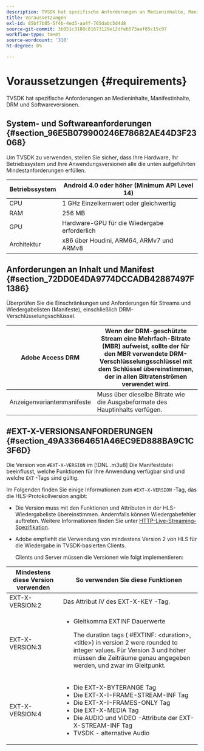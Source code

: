 ```yaml
---
description: TVSDK hat spezifische Anforderungen an Medieninhalte, Manifestinhalte, DRM und Softwareversionen.
title: Voraussetzungen
exl-id: 85bf7b85-5f4b-4ed5-aa4f-765dabc5d4d8
source-git-commit: 3b051c3188c81673129e12dfeb573aaf85c15c97
workflow-type: tm+mt
source-wordcount: '310'
ht-degree: 0%

---
```


# Voraussetzungen {#requirements}

TVSDK hat spezifische Anforderungen an Medieninhalte, Manifestinhalte, DRM und Softwareversionen.

## System- und Softwareanforderungen {#section_96E5B079900246E78682AE44D3F23068}

Um TVSDK zu verwenden, stellen Sie sicher, dass Ihre Hardware, Ihr Betriebssystem und Ihre Anwendungsversionen alle die unten aufgeführten Mindestanforderungen erfüllen.

| Betriebssystem | Android 4.0 oder höher (Minimum API Level 14) |
|---|---|
| CPU | 1 GHz Einzelkernwert oder gleichwertig |
| RAM | 256 MB |
| GPU | Hardware-GPU für die Wiedergabe erforderlich |
| Architektur | x86 über Houdini, ARM64, ARMv7 und ARMv8 |

## Anforderungen an Inhalt und Manifest {#section_72DD0E4DA9774DCCADB42887497F1386}

Überprüfen Sie die Einschränkungen und Anforderungen für Streams und Wiedergabelisten (Manifeste), einschließlich DRM-Verschlüsselungsschlüssel.

| Adobe Access DRM | Wenn der DRM-geschützte Stream eine Mehrfach-Bitrate (MBR) aufweist, sollte der für den MBR verwendete DRM-Verschlüsselungsschlüssel mit dem Schlüssel übereinstimmen, der in allen Bitratenströmen verwendet wird. |
|---|---|
| Anzeigenvariantenmanifeste | Muss über dieselbe Bitrate wie die Ausgabeformate des Hauptinhalts verfügen. |

## #EXT-X-VERSIONSANFORDERUNGEN {#section_49A33664651A46EC9ED888BA9C1C3F6D}

Die Version von `#EXT-X-VERSION` im [!DNL .m3u8] Die Manifestdatei beeinflusst, welche Funktionen für Ihre Anwendung verfügbar sind und welche `EXT` -Tags sind gültig.

Im Folgenden finden Sie einige Informationen zum `#EXT-X-VERSION` -Tag, das die HLS-Protokollversion angibt:

* Die Version muss mit den Funktionen und Attributen in der HLS-Wiedergabeliste übereinstimmen. Andernfalls können Wiedergabefehler auftreten. Weitere Informationen finden Sie unter [HTTP-Live-Streaming-Spezifikation](https://datatracker.ietf.org/doc/draft-pantos-http-live-streaming/?include_text=1).
* Adobe empfiehlt die Verwendung von mindestens Version 2 von HLS für die Wiedergabe in TVSDK-basierten Clients.

   Clients und Server müssen die Versionen wie folgt implementieren:

<table frame="all" colsep="1" rowsep="1" id="table_62EB98EDD9DE49EC84CB1C7D59BC40E6"> 
 <thead> 
  <tr rowsep="1"> 
   <th colname="1" class="entry"> Mindestens diese Version verwenden </th> 
   <th colname="2" class="entry"> So verwenden Sie diese Funktionen </th> 
  </tr> 
 </thead>
 <tbody> 
  <tr rowsep="1"> 
   <td colname="1"> <span class="codeph"> EXT-X-VERSION:2 </span> </td> 
   <td colname="2"> Das Attribut IV des <span class="codeph"> EXT-X-KEY </span> -Tag. </td> 
  </tr> 
  <tr rowsep="1"> 
   <td colname="1"> <span class="codeph"> EXT-X-VERSION:3 </span> </td> 
   <td colname="2"> 
    <ul id="ul_C9500D3F934848639C204BF248F139FF"> 
     <li id="li_535A7E3FABCB46FE872A7EA5DE2A1784">Gleitkomma <span class="codeph"> EXTINF </span> Dauerwerte <p>The duration tags ( <span class="codeph"> #EXTINF: </span>&lt;duration&gt;,&lt;title&gt;) in version 2 were rounded to integer values. Für Version 3 und höher müssen die Zeiträume genau angegeben werden, und zwar im Gleitpunkt. </p> </li> 
    </ul> </td> 
  </tr> 
  <tr rowsep="0"> 
   <td colname="1"> <span class="codeph"> EXT-X-VERSION:4 </span> </td> 
   <td colname="2"> 
    <ul id="ul_3355A6CBBE2141DDB92660BB4B604D70"> 
     <li id="li_5E73D41AF6DC4CEE88D6C029FFCFC350">Die <span class="codeph"> EXT-X-BYTERANGE </span> Tag </li> 
     <li id="li_BF5141F516F749E5890860D487EB5287">Die <span class="codeph"> EXT-X-I-FRAME-STREAM-INF </span> Tag </li> 
     <li id="li_E0D399A13812499B94107CDE62998EE9">Die <span class="codeph"> EXT-X-I-FRAMES-ONLY </span> Tag </li> 
     <li id="li_A7783AFF99854EFBBAECD2967E4CBF2B">Die <span class="codeph"> EXT-X-MEDIA </span> Tag </li> 
     <li id="li_15AE652F33C1454AA90DDC65E7D6C2FD">Die <span class="codeph"> AUDIO </span> und <span class="codeph"> VIDEO </span> -Attribute der <span class="codeph"> EXT-X-STREAM-INF </span> Tag </li> 
     <li id="li_DB2A7847D5884F6E91FD9E78101FBCA5">TVSDK - alternative Audio </li> 
    </ul> </td> 
  </tr> 
 </tbody> 
</table>
